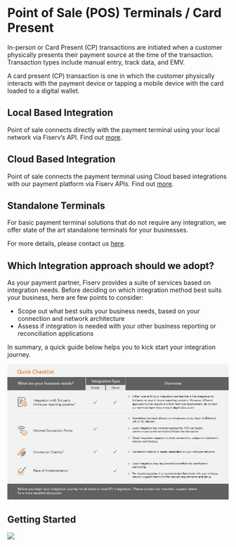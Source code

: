 # Point of Sale (POS) Terminals / Card Present


In-person or Card Present (CP) transactions are initiated when a customer physically presents their payment source at the time of the transaction. Transaction types include manual entry, track data, and EMV.

A card present (CP) transaction is one in which the customer physically interacts with the payment device or tapping a mobile device with the card loaded to a digital wallet.


## Local Based Integration

Point of sale connects directly with the payment terminal using your local network via Fiserv’s API. Find out [more](./?path=docs/LocalPOI.md).

## Cloud Based Integration

Point of sale connects the payment terminal using Cloud based integrations with our payment platform via Fiserv APIs. Find out [more](./path=docs/CloudPOI.md).

## Standalone Terminals
For basic payment terminal solutions that do not require any integration, we offer state of the art standalone terminals for your businesses.

For more details, please contact us [here](./?path=docs/introduction/contact-us.md).

## Which Integration approach should we adopt?

As your payment partner, Fiserv provides a suite of services based on integration needs. Before deciding on which integration method best suits your business, here are few points to consider:
 - Scope out what best suits your business needs, based on your connection and network architecture
 - Assess if integration is needed with your other business reporting or reconciliation applications

In summary, a quick guide below helps you to kick start your integration journey.<BR /> 

<img src="https://raw.githubusercontent.com/Fiserv/acceptance-solutions-apac/develop/assets/images/pos.jpg " width="1185">


## Getting Started

<img src="https://raw.githubusercontent.com/Fiserv/acceptance-solutions-apac/develop/assets/images/pos2.gif " width="1185">

